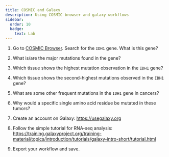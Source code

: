 ```yaml
---
title: COSMIC and Galaxy
description: Using COSMIC browser and galaxy workflows
sidebar:
  order: 10
  badge:
    text: Lab
---
```


1. Go to [COSMIC Browser](https://cancer.sanger.ac.uk/cosmic). Search for the `IDH1` gene. What is this gene?

2. What is/are the major mutations found in the gene?

3. Which tissue shows the highest mutation observation in the `IDH1` gene?

4. Which tissue shows the second-highest mutations observed in the `IDH1` gene?

5. What are some other frequent mutations in the `IDH1` gene in cancers?

6. Why would a specific single amino acid residue be mutated in these tumors?

7. Create an account on Galaxy: https://usegalaxy.org

8. Follow the simple tutorial for RNA-seq analysis: https://training.galaxyproject.org/training-material/topics/introduction/tutorials/galaxy-intro-short/tutorial.html

9. Export your workflow and save.
<!-- Upload it to GitHub. -->
